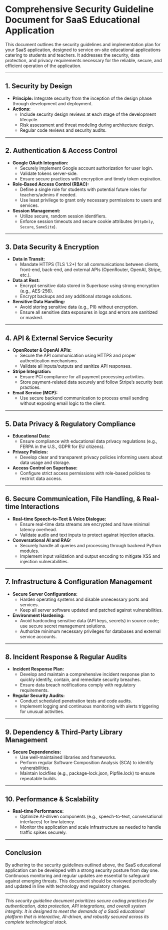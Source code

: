 # Comprehensive Security Guideline Document for SaaS Educational Application

This document outlines the security guidelines and implementation plan for your SaaS application, designed to service on-site educational applications catering to students and teachers. It addresses the security, data protection, and privacy requirements necessary for the reliable, secure, and efficient operation of the application.

---

## 1. Security by Design

- **Principle:** Integrate security from the inception of the design phase through development and deployment.
- **Actions:**
  - Include security design reviews at each stage of the development lifecycle.
  - Risk assessment and threat modeling during architecture design.
  - Regular code reviews and security audits.

---

## 2. Authentication & Access Control

- **Google OAuth Integration:**
  - Securely implement Google account authorization for user login.
  - Validate tokens server-side.
  - Ensure secure practices with encryption and timely token expiration.
- **Role-Based Access Control (RBAC):**
  - Define a single role for students with potential future roles for teachers/admins if needed.
  - Use least privilege to grant only necessary permissions to users and services.
- **Session Management:**
  - Utilize secure, random session identifiers.
  - Enforce session timeouts and secure cookie attributes (`HttpOnly`, `Secure`, `SameSite`).

---

## 3. Data Security & Encryption

- **Data in Transit:**
  - Mandate HTTPS (TLS 1.2+) for all communications between clients, front-end, back-end, and external APIs (OpenRouter, OpenAI, Stripe, etc.).
- **Data at Rest:**
  - Encrypt sensitive data stored in Superbase using strong encryption (e.g., AES-256).
  - Encrypt backups and any additional storage solutions.
- **Sensitive Data Handling:**
  - Avoid storing sensitive data (e.g., PII) without encryption.
  - Ensure all sensitive data exposures in logs and errors are sanitized or masked.

---

## 4. API & External Service Security

- **OpenRouter & OpenAI APIs:**
  - Secure the API communication using HTTPS and proper authentication mechanisms.
  - Validate all inputs/outputs and sanitize API responses.
- **Stripe Integration:**
  - Ensure PCI compliance for all payment processing activities.
  - Store payment-related data securely and follow Stripe’s security best practices.
- **Email Service (MCP):**
  - Use secure backend communication to process email sending without exposing email logic to the client.

---

## 5. Data Privacy & Regulatory Compliance

- **Educational Data:**
  - Ensure compliance with educational data privacy regulations (e.g., FERPA in the U.S., GDPR for EU citizens).
- **Privacy Policies:**
  - Develop clear and transparent privacy policies informing users about data usage and storage.
- **Access Control on Superbase:**
  - Configure strict access permissions with role-based policies to restrict data access.

---

## 6. Secure Communication, File Handling, & Real-time Interactions

- **Real-time Speech-to-Text & Voice Dialogue:**
  - Ensure real-time data streams are encrypted and have minimal latency overhead.
  - Validate audio and text inputs to protect against injection attacks.
- **Conversational AI and RAG:**
  - Securely handle all queries and processing through backend Python modules.
  - Implement input validation and output encoding to mitigate XSS and injection vulnerabilities.

---

## 7. Infrastructure & Configuration Management

- **Secure Server Configurations:**
  - Harden operating systems and disable unnecessary ports and services.
  - Keep all server software updated and patched against vulnerabilities.
- **Environment Hardening:**
  - Avoid hardcoding sensitive data (API keys, secrets) in source code; use secure secret management solutions.
  - Authorize minimum necessary privileges for databases and external service accounts.

---

## 8. Incident Response & Regular Audits

- **Incident Response Plan:**
  - Develop and maintain a comprehensive incident response plan to quickly identify, contain, and remediate security breaches.
  - Ensure data breach notifications comply with regulatory requirements.
- **Regular Security Audits:**
  - Conduct scheduled penetration tests and code audits.
  - Implement logging and continuous monitoring with alerts triggering for unusual activities.

---

## 9. Dependency & Third-Party Library Management

- **Secure Dependencies:**
  - Use well-maintained libraries and frameworks.
  - Perform regular Software Composition Analysis (SCA) to identify vulnerabilities.
  - Maintain lockfiles (e.g., package-lock.json, Pipfile.lock) to ensure repeatable builds.

---

## 10. Performance & Scalability

- **Real-time Performance:**
  - Optimize AI-driven components (e.g., speech-to-text, conversational interfaces) for low latency.
  - Monitor the application and scale infrastructure as needed to handle traffic spikes securely.

---

## Conclusion

By adhering to the security guidelines outlined above, the SaaS educational application can be developed with a strong security posture from day one. Continuous monitoring and regular updates are essential to safeguard against emerging threats. This document should be reviewed periodically and updated in line with technology and regulatory changes.

---

*This security guideline document prioritizes secure coding practices for authentication, data protection, API integrations, and overall system integrity. It is designed to meet the demands of a SaaS educational platform that is interactive, AI-driven, and robustly secured across its complete technological stack.*